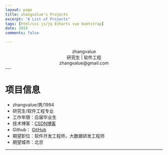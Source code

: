 ```yaml
---
layout: page
title: zhangvalue's Projects
excerpt: "A List of Projects"
tags: [html/css js/jq Echarts vue bootstrap]
date: 2019
comments: false

---
```


<center>zhangvalue</center>
<center> 研究生 | 软件工程</center>
<center>zhangvalue@gmail.com</center>
---

# 项目信息

 - zhangvalue/男/1994
 - 研究生/软件工程专业
 - 工作年限：应届毕业生
 - 技术博客：[CSDN博客](http://blog.csdn.net/zhangvalue)
 - Github： [GitHub](https://github.com/zhangvalue) 
 - 期望职位：软件开发工程师，大数据研发工程师
 - 期望城市：北京
 
 
---

